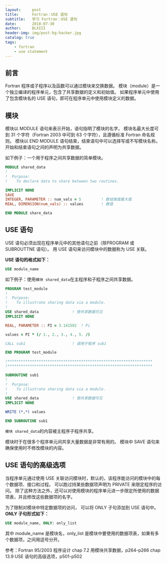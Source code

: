 ```yaml
---
layout:     post
title:      Fortran：USE 语句
subtitle:   学习 Fortran：USE 语句
date:       2018-07-30
author:     DLXIII
header-img: img/post-bg-hacker.jpg
catalog: true
tags:
    - fortran
    - use statement
---
```



## 前言

Fortran 程序或子程序以及函数可以通过模块来交换数据。
模块（module）是一个独立编译的程序单元，包含了共享数据的定义和初始值。
如果程序单元中使用了包含模块名的 USE 语句，即可在程序单元中使用模块定义的数据。


<!--more-->


## 模块

模块以 MODULE 语句来表示开始，语句指明了模块的名字。
模块名最大长度可到 31 个字符（Fortran 2003 中可到 63 个字符），且遵循标准 Fortran 命名规则。
模块以 END MODULE 语句结束，结束语句中可以选择写或不写模块名称。
开始和结束语句之间的声明为共享数据。

如下例子：一个用于程序之间共享数据的简单模块。

~~~ fortran
MODULE shared_data
!
!  Purpose:
!    To declare data to share between two routines.

IMPLICIT NONE
SAVE
INTEGER, PARAMETER :: num_vals = 5         ! 数组维度最大值
REAL, DIMENSION(num_vals) :: values        ! 数值

END MODULE share_data
~~~

## USE 语句

USE 语句必须出现在程序单元中的其他语句之前（除PROGRAM 或 SUBROUTTNE 语句）。
用 USE 语句来访问模块中的数据称为 USE 关联。

**USE 语句的格式如下：**

~~~ fortran
USE module_name
~~~

如下例子：使用`模块 shared_data`在主程序和子程序之间共享数据。

~~~ fortran
PROGRAM test_module
!
!  Purpose:
!    To illustrate sharing data via a module.
!
USE shared_data               ! 使共享数据可见
IMPLICIT NONE

REAL, PARAMETER :: PI = 3.141592  ! Pi

values = PI * (/ 1., 2., 3., 4., 5. /)

CALL sub1                     ! 调用子程序 sub1

END PROGRAM test_module

!*****************************************************************
!*****************************************************************

SUBROUTINE sub1
!
!  Purpose:
!    To illustrate sharing data via a module.
!
USE shared_data               ! 使共享数据可见
IMPLICIT NONE

WRITE (*,*) values

END SUBROUTINE sub1
~~~

`模块 shared_data`的内容被主程序子程序共享。

模块时于在很多个程序单元间共享大量数据是非常有用的。
模块中 SAVE 语句来确保使用时不修改模块的内容。

## USE 语句的高级选项

当程序单元通过使用 USE 关联访问模块时，默认的，该程序能访问的模块中的每个数据项、接口和过程。
可以跑过持某些数据项声明为 PRIVATE 来限定程序的访问。
除了这种方法之外，还可以对使用模块的程序单元进一步限定所使用的数据项表，并且修改这些数据项的名字。

为了限制对模块中特定数据项的访问， 可以将 ONLY 子句添加到 USE 语句中。
**ONLY 子句形式如下：**

~~~ fortran
USE module_name, ONLY: only_list
~~~

其中 module_name 是模块名，only_Iist 是模块中要使用的数据项表，如果有多个数据项，之间用逗号分开。


参考：Fortran 95/2003 程序设计
chap 7.2 用模块共享数据，p264-p266
chap 13.9 USE 语句的高级选项，p501-p502